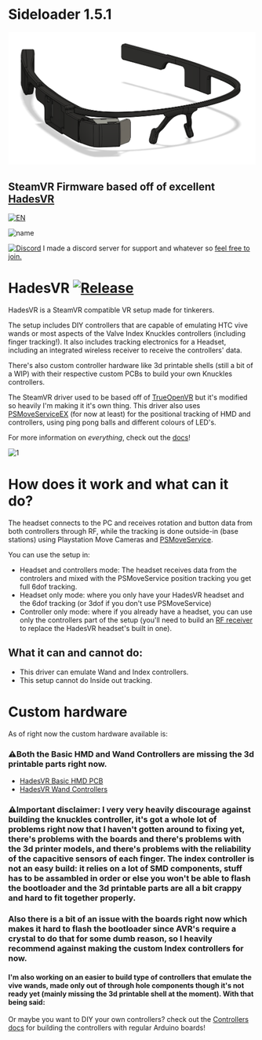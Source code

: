 # Sideloader 1.5.1

![1](docs/img/Sideloader.png)

SteamVR Firmware based off of excellent [HadesVR](https://github.com/HadesVR/HadesVR)
--------------------------------------------------------------------

[![EN](docs/img/ukflag.png)](README.md)

![name](docs/img/name.png)

[![Discord](docs/img/Discord.png)](https://discord.gg/h2SFGEbuRH)
I made a discord server for support and whatever so [feel free to join.](https://discord.gg/h2SFGEbuRH)

# HadesVR       [![Release](https://img.shields.io/github/v/release/HadesVR/HadesVR.svg)](../../releases/latest)
HadesVR is a SteamVR compatible VR setup made for tinkerers. 

The setup includes DIY controllers that are capable of emulating HTC vive wands or most aspects of the Valve Index Knuckles controllers (including finger tracking!). It also includes tracking electronics for a Headset, including an integrated wireless receiver to receive the controllers' data.

There's also custom controller hardware like 3d printable shells (still a bit of a WIP) with their respective custom PCBs to build your own Knuckles controllers.

The SteamVR driver used to be based off of [TrueOpenVR](https://github.com/TrueOpenVR) but it's modified so heavily I'm making it it's own thing.
This driver also uses [PSMoveServiceEX](https://github.com/Timocop/PSMoveServiceEx) (for now at least) for the positional tracking of HMD and controllers, using ping pong balls and different colours of LED's.

For more information on *everything*, check out the [docs](docs/DocsIndex.md)!

![1](docs/img/Headset.png)

# How does it work and what can it do?

The headset connects to the PC and receives rotation and button data from both controllers through RF, while the tracking is done outside-in (base stations) using Playstation Move Cameras and [PSMoveService](https://github.com/psmoveservice/PSMoveService).

You can use the setup in: 
* Headset and controllers mode: The headset receives data from the controlers and mixed with the PSMoveService position tracking you get full 6dof tracking.
* Headset only mode: where you only have your HadesVR headset and the 6dof tracking (or 3dof if you don't use PSMoveService)
* Controller only mode: where if you already have a headset, you can use only the controllers part of the setup (you'll need to build an [RF receiver](docs/RFReceiver.md) to replace the HadesVR headset's built in one).

## What it can and cannot do:
* This driver can emulate Wand and Index controllers.
* This setup cannot do Inside out tracking.

# Custom hardware

As of right now the custom hardware available is:

### ⚠️Both the Basic HMD and Wand Controllers are missing the 3d printable parts right now. 
* [HadesVR Basic HMD PCB](https://github.com/HadesVR/Basic-HMD-PCB) 
* [HadesVR Wand Controllers](https://github.com/HadesVR/Wand-Controller)


### ⚠️Important disclaimer: I **very** very heavily discourage against building the knuckles controller, it's got a whole lot of problems right now that I haven't gotten around to fixing yet, there's problems with the boards and there's problems with the 3d printer models, and there's problems with the reliability of the capacitive sensors of each finger. The index controller is not an easy build: it relies on a lot of SMD components, stuff has to be assambled in order or else you won't be able to flash the bootloader and the 3d printable parts are all a bit crappy and hard to fit together properly. 

### Also there is a bit of an issue with the boards right now which makes it hard to flash the bootloader since AVR's require a crystal to do that for some dumb reason, so I heavily recommend against making the custom Index controllers for now.

#### I'm also working on an easier to build type of controllers that emulate the vive wands, made only out of through hole components though it's not ready yet (mainly missing the 3d printable shell at the moment). With that being said:

Or maybe you want to DIY your own controllers? check out the [Controllers docs](docs/DocsIndex.md#controllers) for building the controllers with regular Arduino boards!

